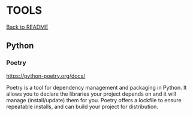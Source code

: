 # TOOLS

[Back to README](../README.md)

## Python

### Poetry

https://python-poetry.org/docs/  

Poetry is a tool for dependency management and packaging in Python. It allows you to declare the libraries your project depends on and it will manage (install/update) them for you. Poetry offers a lockfile to ensure repeatable installs, and can build your project for distribution.
